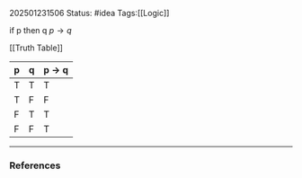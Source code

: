 202501231506
Status: #idea
Tags:[[Logic]]

if p then q
$p \to q$

[[Truth Table]]

| p   | q   | p $\to$ q |
| --- | --- | --------- |
| T   | T   | T         |
| T   | F   | F         |
| F   | T   | T         |
| F   | F   | T         |



---
### References